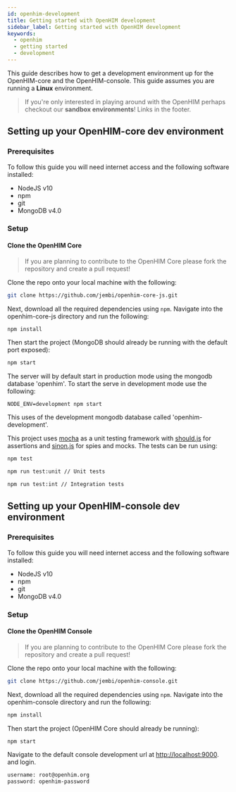 ```yaml
---
id: openhim-development
title: Getting started with OpenHIM development
sidebar_label: Getting started with OpenHIM development
keywords:
  - openhim
  - getting started
  - development
---
```


This guide describes how to get a development environment up for the OpenHIM-core and the OpenHIM-console.
This guide assumes you are running a **Linux** environment.

> If you're only interested in playing around with the OpenHIM perhaps checkout our **sandbox environments**! Links in the footer.

## Setting up your OpenHIM-core dev environment

### Prerequisites

To follow this guide you will need internet access and the following software installed:

- NodeJS v10
- npm
- git
- MongoDB v4.0

### Setup

#### Clone the OpenHIM Core

> If you are planning to contribute to the OpenHIM Core please fork the repository and create a pull request!

Clone the repo onto your local machine with the following:

```sh
git clone https://github.com/jembi/openhim-core-js.git
```

Next, download all the required dependencies using `npm`. Navigate into the openhim-core-js directory and run the following:

```sh
npm install
```

Then start the project (MongoDB should already be running with the default port exposed):

```sh
npm start
```

The server will by default start in production mode using the mongodb database 'openhim'. To start the serve in development mode use the following:

`NODE_ENV=development npm start`

This uses of the development mongodb database called 'openhim-development'.

This project uses [mocha](https://mochajs.org/) as a unit testing framework with [should.js](https://github.com/visionmedia/should.js/) for assertions and [sinon.js](http://sinonjs.org/) for spies and mocks. The tests can be run using:

 ```sh
 npm test

 npm run test:unit // Unit tests

 npm run test:int // Integration tests
 ```

## Setting up your OpenHIM-console dev environment

### Prerequisites

To follow this guide you will need internet access and the following software installed:

- NodeJS v10
- npm
- git
- MongoDB v4.0

### Setup

#### Clone the OpenHIM Console

> If you are planning to contribute to the OpenHIM Core please fork the repository and create a pull request!

Clone the repo onto your local machine with the following:

```sh
git clone https://github.com/jembi/openhim-console.git
```

Next, download all the required dependencies using `npm`. Navigate into the openhim-console directory and run the following:

```sh
npm install
```

Then start the project (OpenHIM Core should already be running):

```sh
npm start
```

Navigate to the default console development url at <http://localhost:9000>. and login.

```txt
username: root@openhim.org
password: openhim-password
```
